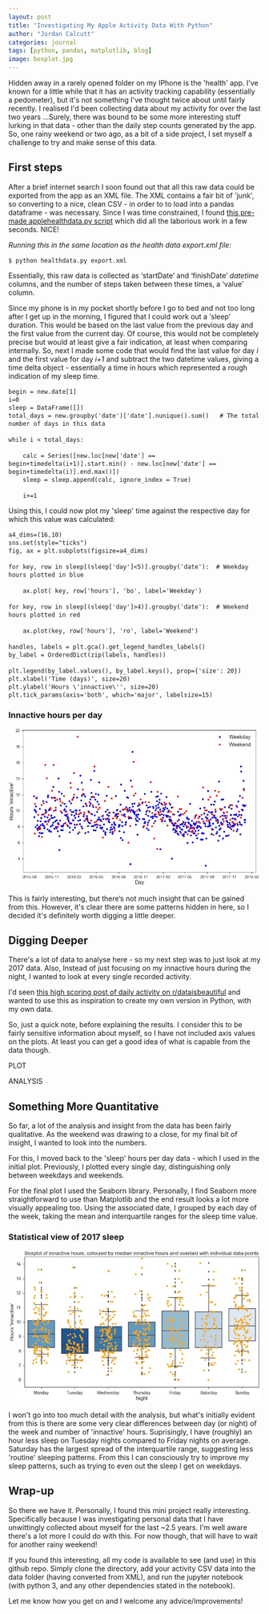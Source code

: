 ```yaml
---
layout: post
title: "Investigating My Apple Activity Data With Python"
author: "Jordan Calcutt"
categories: journal
tags: [python, pandas, matplotlib, blog]
image: boxplot.jpg
---
```


Hidden away in a rarely opened folder on my IPhone is the 'health' app.
I've known for a little while that it has an activity tracking
capability (essentially a pedometer), but it's not something I've
thought twice about until fairly recently.
I realised I'd been collecting data about my activity for over the last
two years  ...Surely, there was bound to be some more interesting stuff
lurking in that data - other than the daily step counts generated by
the app.
So, one rainy weekend or two ago, as a bit of a side project, I set
myself a challenge to try and make sense of this data.


## First steps

After a brief internet search I soon found out that all this raw data
could be exported from the app as an XML file.
The XML contains a fair bit of 'junk', so converting to a nice, clean
CSV - in order to to load into a pandas dataframe - was necessary.
Since I was time constrained, I found [this pre-made applehealthdata.py script](https://github.com/tdda/applehealthdata)
which did all the laborious work in a few seconds.
NICE!

<i>Running this in the same location as the health data export.xml file:</i>
```
$ python healthdata.py export.xml
```

Essentially, this raw data is collected as ‘startDate’ and ‘finishDate’
<i>datetime</i> columns, and the number of steps taken between these times,
a ‘value’ column.

Since my phone is in my pocket shortly before I go to bed and not too
long after I get up in the morning, I figured that I could work out a
‘sleep’ duration.
This would be based on the last value from the previous day and the
first value from the current day.
Of course, this would not be completely precise but would at least give
a fair indication, at least when comparing internally.
So, next I made some code that would find the last value for day
<i>i</i> and the first value for day <i>i+1</i> and subtract the two
datetime values, giving a time delta object - essentially a time in
hours which represented a rough indication of my sleep time.
```
begin = new.date[1]
i=0
sleep = DataFrame([])
total_days = new.groupby('date')['date'].nunique().sum()   # The total number of days in this data

while i < total_days:

    calc = Series([new.loc[new['date'] == begin+timedelta(i+1)].start.min() - new.loc[new['date'] == begin+timedelta(i)].end.max()])
    sleep = sleep.append(calc, ignore_index = True)

    i+=1
```


Using this, I could now plot my 'sleep' time against the respective day
for which this value was calculated:



```
a4_dims=(16,10)
sns.set(style="ticks")
fig, ax = plt.subplots(figsize=a4_dims)

for key, row in sleep[(sleep['day']<5)].groupby('date'):  # Weekday hours plotted in blue

    ax.plot( key, row['hours'], 'bo', label='Weekday')

for key, row in sleep[(sleep['day']>4)].groupby('date'):  # Weekend hours plotted in red

    ax.plot(key, row['hours'], 'ro', label='Weekend')

handles, labels = plt.gca().get_legend_handles_labels()
by_label = OrderedDict(zip(labels, handles))

plt.legend(by_label.values(), by_label.keys(), prop={'size': 20})
plt.xlabel('Time (days)', size=20)
plt.ylabel('Hours \'innactive\'', size=20)
plt.tick_params(axis='both', which='major', labelsize=15)
```
### Innactive hours per day
![dataframe](/assets/img/plot_1.jpg)

This is fairly interesting, but there’s not much insight that can be
gained from this.
However, it's clear there are some patterns hidden in here, so I decided
it's definitely worth digging a little deeper.

## Digging Deeper

There's a lot of data to analyse here - so my next step was to just look
at my 2017 data.
Also, Instead of just focusing on my innactive hours during the night,
I wanted to look at every single recorded activity.

I'd seen [this high scoring post of daily activity on r/dataisbeautiful](https://www.reddit.com/r/dataisbeautiful/comments/5l39mu/my_daughters_sleeping_patterns_for_the_first_4/)
and wanted to use this as inspiration to create my own version in Python,
with my own data.

So, just a quick note, before explaining the results.
I consider this to be fairly sensitive information about myself, so I
have not included axis values on the plots.
At least you can get a good idea of what is capable from the data
though.

PLOT

ANALYSIS

## Something More Quantitative

So far, a lot of the analysis and insight from the data has been fairly
qualitative.
As the weekend was drawing to a close, for my final bit of insight, I
wanted to look into the numbers.

For this, I moved back to the 'sleep' hours per day data - which I used
in the initial plot.
Previously, I plotted every single day, distinguishing only between
weekdays and weekends.

For the final plot I used the Seaborn library.
Personally, I find Seaborn more straightforward to use than Matplotlib
and the end result looks a lot more visually appealing too.
Using the associated date, I grouped by each day of the week, taking
the mean and interquartile ranges for the sleep time value.


### Statistical view of 2017 sleep

![dataframe](/assets/img/plot_3.jpg)

I won't go into too much detail with the analysis, but what's initially
evident from this is there are some very clear differences between day
(or night) of the week and number of 'innactive' hours.
Suprisingly, I have (roughly) an hour less sleep on Tuesday nights
compared to Friday nights on average.
Saturday has the largest spread of the interquartile range, suggesting
less 'routine' sleeping patterns.
From this I can consciously try to improve my sleep patterns, such as
trying to even out the sleep I get on weekdays.

## Wrap-up

So there we have it.
Personally, I found this mini project really interesting.
Specifically because I was investigating personal data that I have
unwittingly collected about myself for the last ~2.5 years.
I'm well aware there's a lot more I could do with this.
For now though, that will have to wait for another rainy weekend!

If you found this interesting, all my code is available to see (and use)
in this github repo.
Simply clone the directory, add your activity CSV data into the data
folder (having converted from XML), and run the jupyter notebook (with
python 3, and any other dependencies stated in the notebook).

Let me know how you get on and I welcome any advice/improvements!
